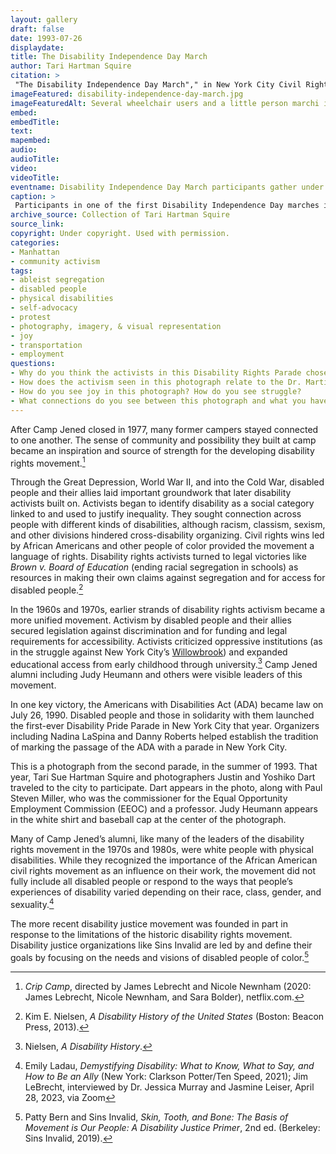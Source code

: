```yaml
--- 
layout: gallery
draft: false
date: 1993-07-26
displaydate: 
title: The Disability Independence Day March
author: Tari Hartman Squire
citation: > 
 "The Disability Independence Day March"," in New York City Civil Rights History Project, Accessed: [Month Day, Year], https://nyccivilrightshistory.org/gallery/disability-independence-day-march.
imageFeatured: disability-independence-day-march.jpg
imageFeaturedAlt: Several wheelchair users and a little person marchi in a parade with a banner
embed: 
embedTitle: 
text: 
mapembed: 
audio: 
audioTitle: 
video: 
videoTitle: 
eventname: Disability Independence Day March participants gather under a banner quoting Dr. Martin Luther King, Jr.
caption: >
 Participants in one of the first Disability Independence Day marches in New York City gathered under a banner that reads “‘Injustice Anywhere is a Threat to Justice Everywhere,’—Martin Luther King, Jr.”
archive_source: Collection of Tari Hartman Squire
source_link: 
copyright: Under copyright. Used with permission.
categories:	
- Manhattan
- community activism
tags:
- ableist segregation
- disabled people
- physical disabilities
- self-advocacy
- protest
- photography, imagery, & visual representation
- joy
- transportation
- employment
questions: 
- Why do you think the activists in this Disability Rights Parade chose to gather under a banner with this quote from Dr. Martin Luther King, Jr.? What do you think the quote meant to them? What do you think they wanted to communicate to others by choosing this quote? 
- How does the activism seen in this photograph relate to the Dr. Martin Luther King, Jr. quote?
- How do you see joy in this photograph? How do you see struggle? 
- What connections do you see between this photograph and what you have learned  about Camp Jened?
--- 
```


After Camp Jened closed in 1977, many former campers stayed connected to one another. The sense of community and possibility they built at camp became an inspiration and source of strength for the developing disability rights movement.[^1]  

Through the Great Depression, World War II, and into the Cold War, disabled people and their allies laid important groundwork that later disability activists built on. Activists began to identify disability as a social category linked to and used to justify inequality. They sought connection across people with different kinds of disabilities, although racism, classism, sexism, and other divisions hindered cross-disability organizing. Civil rights wins led by African Americans and other people of color provided the movement a language of rights. Disability rights activists turned to legal victories like *Brown v. Board of Education* (ending racial segregation in schools) as resources in making their own claims against segregation and for access for disabled people.[^2]

In the 1960s and 1970s, earlier strands of disability rights activism became a more unified movement. Activism by disabled people and their allies secured legislation against discrimination and for funding and legal requirements for accessibility. Activists criticized oppressive institutions (as in the struggle against New York City’s [Willowbrook](gallery/your-child-and-willowbrook)) and expanded educational access from early childhood through university.[^3] Camp Jened alumni including Judy Heumann and others were visible leaders of this movement.

In one key victory, the Americans with Disabilities Act (ADA) became law on July 26, 1990. Disabled people and those in solidarity with them launched the first-ever Disability Pride Parade in New York City that year. Organizers including Nadina LaSpina and Danny Roberts helped establish the tradition of marking the passage of the ADA with a parade in New York City.

This is a photograph from the second parade, in the summer of 1993. That year, Tari Sue Hartman Squire and photographers Justin and Yoshiko Dart traveled to the city to participate. Dart appears in the photo, along with Paul Steven Miller, who was the commissioner for the Equal Opportunity Employment Commission (EEOC) and a professor. Judy Heumann appears in the white shirt and baseball cap at the center of the photograph.

Many of Camp Jened’s alumni, like many of the leaders of the disability rights movement in the 1970s and 1980s, were white people with physical disabilities. While they recognized the importance of the African American civil rights movement as an influence on their work, the movement did not fully include all disabled people or respond to the ways that people’s experiences of disability varied depending on their race, class, gender, and sexuality.[^4]

The more recent disability justice movement was founded in part in response to the limitations of the historic disability rights movement. Disability justice organizations like Sins Invalid are led by and define their goals by focusing on the needs and visions of disabled people of color.[^5]

[^1]: *Crip Camp*, directed by James Lebrecht and Nicole Newnham (2020: James Lebrecht, Nicole Newnham, and Sara Bolder), netflix.com.

[^2]: Kim E. Nielsen, *A Disability History of the United States* (Boston: Beacon Press, 2013).

[^3]: Nielsen, *A Disability History*.  

[^4]: Emily Ladau, *Demystifying Disability\: What to Know, What to Say, and How to Be an Ally* (New York: Clarkson Potter/Ten Speed, 2021); Jim LeBrecht, interviewed by Dr. Jessica Murray and Jasmine Leiser, April 28, 2023, via Zoom

[^5]: Patty Bern and Sins Invalid, *Skin, Tooth, and Bone: The Basis of Movement is Our People: A Disability Justice Primer*, 2nd ed. (Berkeley: Sins Invalid, 2019).

